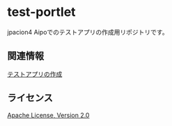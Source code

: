 test-portlet
====
jpacion4
Aipoでのテストアプリの作成用リポジトリです。


関連情報
--------
[テストアプリの作成](http://doc.aipo.com/create_app/)

ライセンス
----------
[Apache License, Version 2.0](http://www.apache.org/licenses/LICENSE-2.0)
